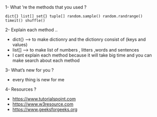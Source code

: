 1- What ’re the methods that you used ?

`dict{}
 list[]
 set{}
 tuple[]
 random.sample()
 random.randrange()
 timeit()
 shuffle()` 
 
 



2- Explain each method ..

- dict{} --> to make dictionry and the dictionry consist of (keys and values) 
- list[] --> to make list of numbers , litters ,words and sentences
- I cant explain each method because it will take big time and you can make search about each method


3- What’s new for you ?

- every thing is new for me 


4- Resources ? 

- https://www.tutorialspoint.com
- https://www.w3resource.com
- https://www.geeksforgeeks.org
